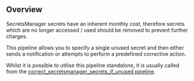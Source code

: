 ## Overview

SecretsManager secrets have an inherent monthly cost, therefore secrets which are no longer accessed / used should be removed to prevent further charges.

This pipeline allows you to specify a single unused secret and then either sends a notification or attempts to perform a predefined corrective action.

Whilst it is possible to utilise this pipeline standalone, it is usually called from the [correct_secretsmanager_secrets_if_unused pipeline](https://hub.flowpipe.io/mods/turbot/aws_thrifty/pipelines/aws_thrifty.pipeline.correct_secretsmanager_secrets_if_unused).
